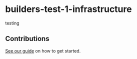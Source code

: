 # builders-test-1-infrastructure

testing

## Contributions

[See our guide](contributing.md) on how to get started.
